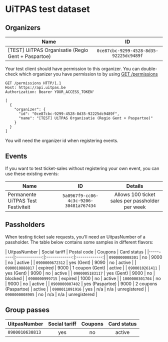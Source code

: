 # UiTPAS test dataset

## Organizers

| Name   |      ID      |
|----------|:-------------:|
| \[TEST] UiTPAS Organisatie (Regio Gent + Paspartoe) |  `0ce87cbc-9299-4528-8d35-92225dc9489f` |

Your test client should have permission to this organizer. You can double-check which organizer you have permission to by using [GET /permissions](/reference/UiTPAS.v2.json/paths/~1permissions/get)

```http
GET /permissions HTTP/1.1
Host: https://api.uitpas.be
Authorization: Bearer YOUR_ACCESS_TOKEN'
```

    [
      {
        "organizer": {
          "id": "0ce87cbc-9299-4528-8d35-92225dc9489f",
          "name": "[TEST] UiTPAS Organisatie (Regio Gent + Paspartoe)"
        }
      }
    ]

You will need the organizer id when registering events.

## Events

If you want to test ticket-sales without registering your own event, you can use these existing events:

| Name   |      ID      | Details |
|----------|:-------------:|:-------------:|
| Permanente UiTPAS Test Festiviteit | `5a0967f9-cc06-4c3c-9206-30481a767434` | Allows 100 ticket sales per passholder per week |

## Passholders

When testing ticket sale requests, you'll need an UitpasNumber of a passholder. The table below contains some samples in different flavors:

| UitpasNumber      | Social tariff | Postal code | Coupons | Card status |
|----------|:-------------:|:-------------:|:-------------:|
| `0900000008301` | no | 9000 | no | active |
| `0900000672312` | yes (Gent) | 9090 | no | active |
| `0900010888817` | expired |  9000 | 1 coupon (Gent) | active |
| `0900010261411` | yes (Gent) |  9090 | no | active |
| `0900005183117` | yes (Gent) |  9000 | no | blocked |
| `0900000999715` | expired |  1000 | no | active |
| `1000000301704` | no |  9000 | no | active |
| `0900000007402` | yes (Paspartoe) |  9000 | 2 coupons (Paspartoe) | active |
| `0900011091916` | yes |  n/a | n/a | unregistered |
| `0900000008905` | no |  n/a | n/a | unregistered |

## Group passes

| UitpasNumber      | Social tariff | Coupons | Card status |
|----------|:-------------:|:-------------:|:-------------:|
| `0900010630813` | yes | no | active |
